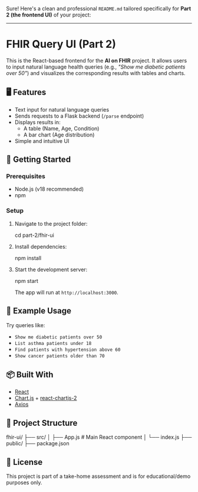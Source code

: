 Sure! Here's a clean and professional `README.md` tailored specifically for **Part 2 (the frontend UI)** of your project:

---

# FHIR Query UI (Part 2)

This is the React-based frontend for the **AI on FHIR** project. It allows users to input natural language health queries (e.g., _"Show me diabetic patients over 50"_) and visualizes the corresponding results with tables and charts.

## 🖥️ Features

- Text input for natural language queries
- Sends requests to a Flask backend (`/parse` endpoint)
- Displays results in:
  - A table (Name, Age, Condition)
  - A bar chart (Age distribution)
- Simple and intuitive UI

## 🚀 Getting Started

### Prerequisites

- Node.js (v18 recommended)
- npm

### Setup

1. Navigate to the project folder:

   cd part-2/fhir-ui


2. Install dependencies:

   npm install


3. Start the development server:


   npm start


   The app will run at `http://localhost:3000`.


## 🧠 Example Usage

Try queries like:

* `Show me diabetic patients over 50`
* `List asthma patients under 18`
* `Find patients with hypertension above 60`
* `Show cancer patients older than 70`

## 📦 Built With

* [React](https://reactjs.org/)
* [Chart.js](https://www.chartjs.org/) + [react-chartjs-2](https://github.com/reactchartjs/react-chartjs-2)
* [Axios](https://axios-http.com/)

## 📁 Project Structure


fhir-ui/
├── src/
│   ├── App.js         # Main React component
│   └── index.js
├── public/
├── package.json

## 📄 License

This project is part of a take-home assessment and is for educational/demo purposes only.


